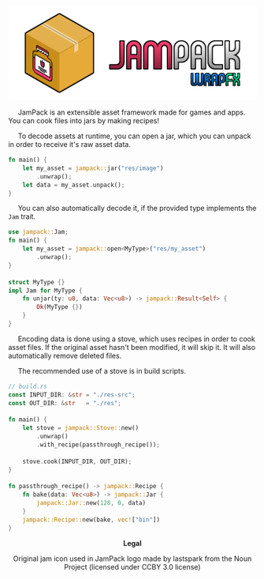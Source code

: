 <div align="center">

![JamPack Banner](./banner.png)

</div>

&nbsp;&nbsp;&nbsp;&nbsp;
JamPack is an extensible asset framework made for games and apps. You can cook files into jars by making recipes!

&nbsp;&nbsp;&nbsp;&nbsp;
To decode assets at runtime, you can open a jar, which you can unpack in order to receive it's raw asset data.

```Rust
fn main() {
    let my_asset = jampack::jar("res/image")
        .unwrap();
    let data = my_asset.unpack();
}
```

&nbsp;&nbsp;&nbsp;&nbsp;
You can also automatically decode it, if the provided type implements the ```Jam``` trait.

```Rust
use jampack::Jam;
fn main() {
    let my_asset = jampack::open<MyType>("res/my_asset")
        .unwrap();
}

struct MyType {}
impl Jam for MyType {
    fn unjar(ty: u8, data: Vec<u8>) -> jampack::Result<Self> {
        Ok(MyType {})
    }
}
```

&nbsp;&nbsp;&nbsp;&nbsp;
Encoding data is done using a stove, which uses recipes in order to cook asset files. If the original asset hasn't been modified, it will skip it. It will also automatically remove deleted files.

&nbsp;&nbsp;&nbsp;&nbsp;
The recommended use of a stove is in build scripts.

```Rust
// build.rs
const INPUT_DIR: &str = "./res-src";
const OUT_DIR: &str   = "./res";

fn main() {
    let stove = jampack::Stove::new()
        .unwrap()
        .with_recipe(passthrough_recipe());
    
    stove.cook(INPUT_DIR, OUT_DIR);
}

fn passthrough_recipe() -> jampack::Recipe {
    fn bake(data: Vec<u8>) -> jampack::Jar {
        jampack::Jar::new(128, 0, data)
    }
    jampack::Recipe::new(bake, vec!["bin"])
}
```

<div align="center">

**Legal**

Original jam icon used in JamPack logo made by lastspark from the Noun Project (licensed under CCBY 3.0 license)

</div>